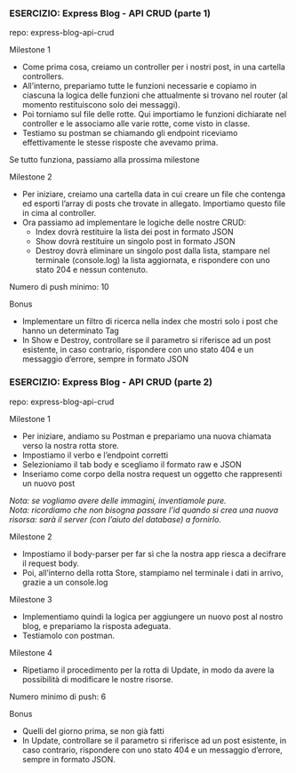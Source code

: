 ### ESERCIZIO: Express Blog - API CRUD (parte 1)

repo: express-blog-api-crud


Milestone 1

- Come prima cosa, creiamo un controller per i nostri post, in una cartella controllers.
- All’interno, prepariamo tutte le funzioni necessarie e copiamo in ciascuna la logica delle funzioni che attualmente si trovano nel router (al momento restituiscono solo dei messaggi).
- Poi torniamo sul file delle rotte. Qui importiamo le funzioni dichiarate nel controller e le associamo alle varie rotte, come visto in classe.
- Testiamo su postman se chiamando gli endpoint riceviamo effettivamente le stesse risposte che avevamo prima.
  
Se tutto funziona, passiamo alla prossima milestone

Milestone 2

- Per iniziare, creiamo una cartella data in cui creare un file che contenga ed esporti l’array di posts che trovate in allegato. Importiamo questo file in cima al controller.
- Ora passiamo ad implementare le logiche delle nostre CRUD:
  - Index dovrà restituire la lista dei post in formato JSON
  - Show dovrà restituire un singolo post in formato JSON
  - Destroy dovrà eliminare un singolo post dalla lista, stampare nel terminale (console.log) la lista aggiornata, e rispondere con uno stato 204 e nessun contenuto.
    
Numero di push minimo: 10

Bonus
- Implementare un filtro di ricerca nella index che mostri solo i post che hanno un determinato Tag
- In Show e Destroy, controllare se il parametro si riferisce ad un post esistente, in caso contrario, rispondere con uno stato 404 e un messaggio d’errore, sempre in formato JSON
  

### ESERCIZIO: Express Blog - API CRUD (parte 2)

repo: express-blog-api-crud


Milestone 1

- Per iniziare, andiamo su Postman e prepariamo una nuova chiamata verso la nostra rotta store.
- Impostiamo il verbo e l’endpoint corretti
- Selezioniamo il tab body e scegliamo il formato raw e JSON
- Inseriamo come corpo della nostra request un oggetto che rappresenti un nuovo post

*Nota: se vogliamo avere delle immagini, inventiamole pure.*  
*Nota: ricordiamo che non bisogna passare l’id quando si crea una nuova risorsa: sarà il server (con l’aiuto del database) a fornirlo.*

Milestone 2

- Impostiamo il body-parser per far sì che la nostra app riesca a decifrare il request body.
- Poi, all’interno della rotta Store, stampiamo nel terminale i dati in arrivo, grazie a un console.log

Milestone 3

- Implementiamo quindi la logica per aggiungere un nuovo post al nostro blog, e prepariamo la risposta adeguata.
- Testiamolo con postman.

Milestone 4

- Ripetiamo il procedimento per la rotta di Update, in modo da avere la possibilità di modificare le nostre risorse.

Numero minimo di push: 6

Bonus

- Quelli del giorno prima, se non già fatti
- In Update, controllare se il parametro si riferisce ad un post esistente, in caso contrario, rispondere con uno stato 404 e un messaggio d’errore, sempre in formato JSON.
